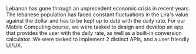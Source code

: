 Lebanon has gone through an unprecedent economic crisis in recent years. 
The lebanese population has faced constant fluctuations in the Lira's value against the dollar and has to be kept up to date with the daily rate. 
For our Mobile Computing course, we were tasked to design and develop an app that provides the user with the daily rate, as well as a built-in conversion calculator.
We were tasked to implement 2 distinct APIs, and a user friendly UI/UX.
